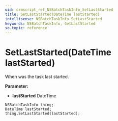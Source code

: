```yaml
---
uid: crmscript_ref_NSBatchTaskInfo_SetLastStarted
title: SetLastStarted(DateTime lastStarted)
intellisense: NSBatchTaskInfo.SetLastStarted
keywords: NSBatchTaskInfo, GetLastStarted
so.topic: reference
---
```


# SetLastStarted(DateTime lastStarted)

When was the task last started.

**Parameter:** 
* **lastStarted** DateTime

```crmscript
NSBatchTaskInfo thing;
DateTime lastStarted;
thing.SetLastStarted(lastStarted);
```

